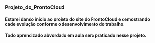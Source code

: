 ### Projeto_do_ProntoCloud

#### Estarei dando inicio ao projeto do site do ProntoCloud e demostrando cade evolução conforme o desenvolvimento do trabalho.
#### Todo aprendizado abvordado em aula será praticado nesse projeto.
